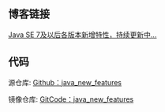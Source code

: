 ## 博客链接

[Java SE 7及以后各版本新增特性，持续更新中...](https://www.cnblogs.com/greyzeng/tag/JDK%E6%96%B0%E7%89%B9%E6%80%A7/)

## 代码

源仓库: [Github：java_new_features](https://github.com/GreyZeng/java_new_features.git)

镜像仓库: [GitCode：java_new_features](https://gitcode.net/hotonyhui/java_new_features.git)

